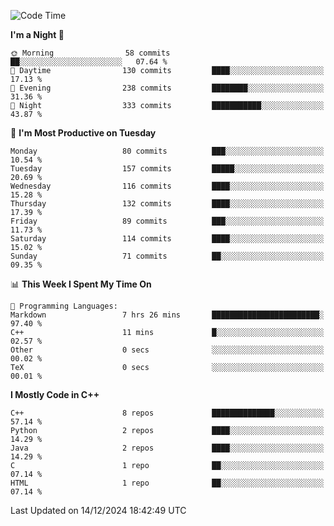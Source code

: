 <!--START_SECTION:waka-->
![Code Time](http://img.shields.io/badge/Code%20Time-212%20hrs%2049%20mins-blue)

**I'm a Night 🦉** 

```text
🌞 Morning                58 commits          ██░░░░░░░░░░░░░░░░░░░░░░░   07.64 % 
🌆 Daytime                130 commits         ████░░░░░░░░░░░░░░░░░░░░░   17.13 % 
🌃 Evening                238 commits         ████████░░░░░░░░░░░░░░░░░   31.36 % 
🌙 Night                  333 commits         ███████████░░░░░░░░░░░░░░   43.87 % 
```
📅 **I'm Most Productive on Tuesday** 

```text
Monday                   80 commits          ███░░░░░░░░░░░░░░░░░░░░░░   10.54 % 
Tuesday                  157 commits         █████░░░░░░░░░░░░░░░░░░░░   20.69 % 
Wednesday                116 commits         ████░░░░░░░░░░░░░░░░░░░░░   15.28 % 
Thursday                 132 commits         ████░░░░░░░░░░░░░░░░░░░░░   17.39 % 
Friday                   89 commits          ███░░░░░░░░░░░░░░░░░░░░░░   11.73 % 
Saturday                 114 commits         ████░░░░░░░░░░░░░░░░░░░░░   15.02 % 
Sunday                   71 commits          ██░░░░░░░░░░░░░░░░░░░░░░░   09.35 % 
```


📊 **This Week I Spent My Time On** 

```text
💬 Programming Languages: 
Markdown                 7 hrs 26 mins       ████████████████████████░   97.40 % 
C++                      11 mins             █░░░░░░░░░░░░░░░░░░░░░░░░   02.57 % 
Other                    0 secs              ░░░░░░░░░░░░░░░░░░░░░░░░░   00.02 % 
TeX                      0 secs              ░░░░░░░░░░░░░░░░░░░░░░░░░   00.01 % 
```

**I Mostly Code in C++** 

```text
C++                      8 repos             ██████████████░░░░░░░░░░░   57.14 % 
Python                   2 repos             ████░░░░░░░░░░░░░░░░░░░░░   14.29 % 
Java                     2 repos             ████░░░░░░░░░░░░░░░░░░░░░   14.29 % 
C                        1 repo              ██░░░░░░░░░░░░░░░░░░░░░░░   07.14 % 
HTML                     1 repo              ██░░░░░░░░░░░░░░░░░░░░░░░   07.14 % 
```




 Last Updated on 14/12/2024 18:42:49 UTC
<!--END_SECTION:waka-->
